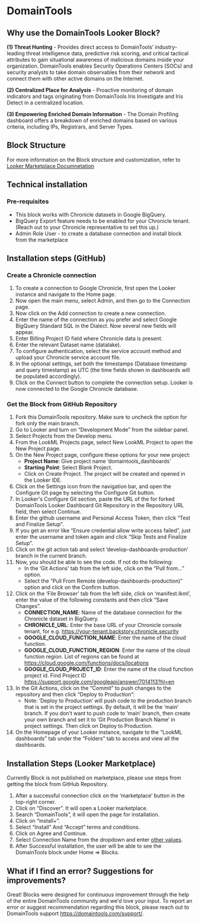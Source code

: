 # DomainTools

## Why use the DomainTools Looker Block?

**(1) Threat Hunting** - Provides direct access to DomainTools’ industry-leading threat intelligence data, predictive risk scoring, and critical tactical attributes to gain situational awareness of malicious domains inside your organization. DomainTools enables Security Operations Centers (SOCs) and security analysts to take domain observables from their network and connect them with other active domains on the Internet.

**(2) Centralized Place for Analysis** - Proactive monitoring of domain indicators and tags originating from DomainTools Iris Investigate and Iris Detect in a centralized location.

**(3) Empowering Enriched Domain Information** - The Domain Profiling dashboard offers a breakdown of enriched domains based on various criteria, including IPs, Registrars, and Server Types.

## Block Structure

For more information on the Block structure and customization, refer to [Looker Marketplace Documnetation](https://docs.looker.com/data-modeling/marketplace/customize-blocks#marketplace_blocks_that_use_refinements)

## Technical installation

### Pre-requisites

- This block works with Chronicle datasets in Google BigQuery.
- BigQuery Export feature needs to be enabled for your Chronicle tenant. (Reach out to your Chronicle representative to set this up.)
- Admin Role User - to create a database connection and install block from the marketplace

## Installation steps (GitHub)

### Create a Chronicle connection
1. To create a connection to Google Chronicle, first open the Looker instance and navigate to the Home page.
2. Now open the main menu, select Admin, and then go to the Connection page.
3. Now click on the Add connection to create a new connection.
4. Enter the name of the connection as you prefer and select Google BigQuery Standard SQL in the Dialect. Now several new fields will appear.
5. Enter Billing Project ID field where Chronicle data is present.
6. Enter the relevant Dataset name (datalake).
7. To configure authentication, select the service account method and upload your Chronicle service account file.
8. In the optional settings, set both the timestamps (Database timestamp and query timestamp) as UTC (the time fields shown in dashboards will be populated accordingly).
9. Click on the Connect button to complete the connection setup. Looker is now connected to the Google Chronicle database.

### Get the Block from GitHub Repository
1. Fork this DomainTools repository. Make sure to uncheck the option for fork only the main branch.
2. Go to Looker and turn on “Development Mode” from the sidebar panel.
3. Select Projects from the Develop menu.
4. From the LookML Projects page, select New LookML Project to open the New Project page.
5. On the New Project page, configure these options for your new project:
   - **Project Name**: Give project name ‘domaintools_dashboards’
   - **Starting Point**: Select Blank Project.
   - Click on Create Project. The project will be created and opened in the Looker IDE.
6. Click on the Settings icon from the navigation bar, and open the Configure Git page by selecting the Configure Git button.
7. In Looker's Configure Git section, paste the URL of the for forked DomainTools Looker Dashboard Git Repository in the Repository URL field, then select Continue.
8. Enter the github username and Personal Access Token, then click “Test and Finalize Setup”.
9. If you get an error like “Ensure credential allow write access failed”, just enter the username and token again and click “Skip Tests and Finalize Setup”.
10. Click on the git action tab and select ‘develop-dashboards-production’ branch in the current branch.
11. Now, you should be able to see the code. If not do the following:
    - In the ‘Git Actions’ tab from the left side, click on the “Pull from…” option.
    - Select the “Pull From Remote (develop-dashboards-production)” option and click on the Confirm button.
12. Click on the ‘File Browser’ tab from the left side, click on ‘manifest.lkml’, enter the value of the following constants and then click “Save Changes”.
    <a id="variables"></a>
    - **CONNECTION_NAME**: Name of the database connection for the Chronicle dataset in BigQuery.
    - **CHRONICLE_URL**: Enter the base URL of your Chronicle console tenant, for e.g. https://your-tenant.backstory.chronicle.security
    - **GOOGLE_CLOUD_FUNCTION_NAME**: Enter the name of the cloud function.
    - **GOOGLE_CLOUD_FUNCTION_REGION**: Enter the name of the cloud function region. List of regions can be found at https://cloud.google.com/functions/docs/locations
    - **GOOGLE_CLOUD_PROJECT_ID**: Enter the name of the cloud function project id. Find Project ID https://support.google.com/googleapi/answer/7014113?hl=en
13. In the Git Actions, click on the “Commit” to push changes to the repository and then click “Deploy to Production”:
    - Note: ‘Deploy to Production’ will push code to the production branch that is set in the project settings. By default, it will be the ‘main’ branch. If you don’t want to push code to ‘main’ branch, then create your own branch and set it to ‘Git Production Branch Name’ in project settings. Then click on Deploy to Production.
14. On the Homepage of your Looker instance, navigate to the “LookML dashboards” tab under the “Folders” tab to access and view all the dashboards.

## Installation Steps (Looker Marketplace)
Currently Block is not published on marketplace, please use steps from getting the block from GitHub Repository.

1. After a successful connection click on the ‘marketplace’ button in the top-right corner.
2. Click on “Discover”. It will open a Looker marketplace.
3. Search “DomainTools”, it will open the page for installation.
4. Click on “install+”.
5. Select “Install” And “Accept”  terms and conditions.
6. Click on Agree and Continue.
7. Select Connection Name from the dropdown and enter [other values](#variables).
8. After Successful installation, the user will be able to see the DomainTools block under Home => Blocks.


## What if I find an error? Suggestions for improvements?

Great! Blocks were designed for continuous improvement through the help of the entire DomainTools community and we'd love your input. To report an error or suggest recommendation regarding this block, please reach out to DomainTools support https://domaintools.com/support/.
